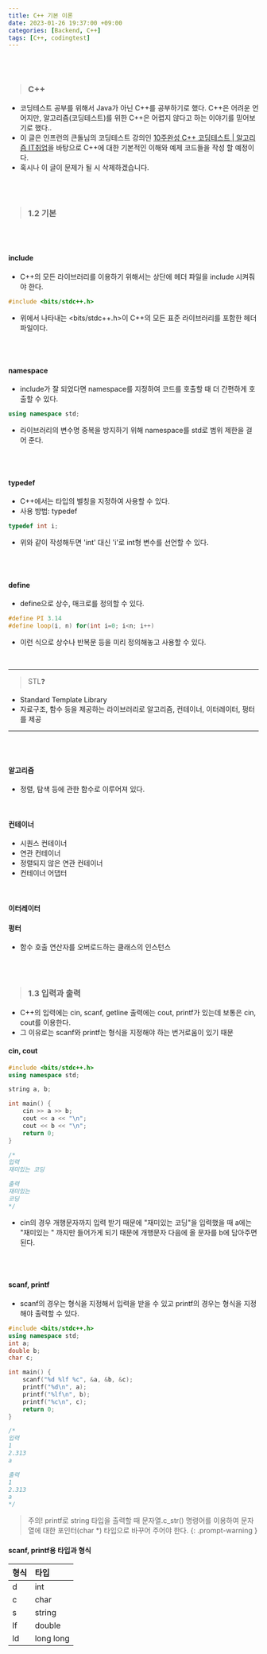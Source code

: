 ```yaml
---
title: C++ 기본 이론
date: 2023-01-26 19:37:00 +09:00
categories: [Backend, C++]
tags: [C++, codingtest]
---
```

<br/><br/>

> ### C++

- 코딩테스트 공부를 위해서 Java가 아닌 C++를 공부하기로 했다. C++은 어려운 언어지만, 알고리즘(코딩테스트)를 위한 C++은 어렵지 않다고 하는 이야기를 믿어보기로 했다.. 
- 이 글은 인프런의 큰돌님의 코딩테스트 강의인 [10주완성 C++ 코딩테스트 | 알고리즘 IT취업](https://www.inflearn.com/course/10%EC%A3%BC%EC%99%84%EC%84%B1-%EC%BD%94%EB%94%A9%ED%85%8C%EC%8A%A4%ED%8A%B8-%ED%81%B0%EB%8F%8C)을 바탕으로 C++에 대한 기본적인 이해와 예제 코드들을 작성 할 예정이다.
- 혹시나 이 글이 문제가 될 시 삭제하겠습니다.

<br/>

<br/>



> ### 1.2 기본

<br/>

<br/>



#### include

- C++의 모든 라이브러리를 이용하기 위해서는 상단에 헤더 파일을 include 시켜줘야 한다.

```c++
#include <bits/stdc++.h>
```

- 위에서 나타내는 <bits/stdc++.h>이 C++의 모든 표준 라이브러리를 포함한 헤더 파일이다.

<br/><br/>

#### namespace

- include가 잘 되었다면 namespace를 지정하여 코드를 호출할 때 더 간편하게 호출할 수 있다.

```c++
using namespace std;
```

- 라이브러리의 변수명 중복을 방지하기 위해 namespace를 std로 범위 제한을 걸어 준다.

<br/><br/>

 #### typedef

- C++에서는 타입의 별칭을 지정하여 사용할 수 있다.
- 사용 방법: typedef <type> <name>

```c++
typedef int i;
```

- 위와 같이 작성해두면 'int' 대신 'i'로 int형 변수를 선언할 수 있다.

<br/><br/>

#### define

- define으로 상수, 매크로를 정의할 수 있다.

```c++
#define PI 3.14
#define loop(i, n) for(int i=0; i<n; i++)
```

- 이런 식으로 상수나 반복문 등을 미리 정의해놓고 사용할 수 있다.

<br/>

----

>  STL:question:

- Standard Template Library
- 자료구조, 함수 등을 제공하는 라이브러리로 알고리즘, 컨테이너, 이터레이터, 펑터를 제공

---

<br/><br/>

#### 알고리즘

- 정렬, 탐색 등에 관한 함수로 이루어져 있다.

<br/>

#### 컨테이너

- 시퀀스 컨테이너
- 연관 컨테이너
- 정렬되지 않은 연관 컨테이너
- 컨테이너 어댑터

<br/>

#### 이터레이터

#### 펑터

- 함수 호출 연산자를 오버로드하는 클래스의 인스턴스

<br/>

<br/>



> ### 1.3 입력과 출력

- C++의 입력에는 cin, scanf, getline 출력에는 cout, printf가 있는데 보통은 cin, cout를 이용한다.
- 그 이유로는 scanf와 printf는 형식을 지정해야 하는 번거로움이 있기 때문



#### cin, cout

```c++
#include <bits/stdc++.h>
using namespace std;

string a, b;

int main() {
    cin >> a >> b;
    cout << a << "\n";
    cout << b << "\n";
    return 0;
}

/*
입력
재미있는 코딩

출력
재미있는 
코딩
*/
```

- cin의 경우 개행문자까지 입력 받기 때문에 "재미있는 코딩"을 입력했을 때 a에는 "재미있는 " 까지만 들어가게 되기 때문에 개행문자 다음에 올 문자를 b에 담아주면 된다.

<br/>

<br/>

#### scanf, printf

- scanf의 경우는 형식을 지정해서 입력을 받을 수 있고 printf의 경우는 형식을 지정해야 출력할 수 있다.

```c++
#include <bits/stdc++.h>
using namespace std;
int a;
double b;
char c;

int main() {
    scanf("%d %lf %c", &a, &b, &c);
    printf("%d\n", a);
    printf("%lf\n", b);
    printf("%c\n", c);
    return 0;
}

/*
입력
1
2.313
a

출력
1
2.313
a
*/
```



> 주의! printf로 string 타입을 출력할 때 문자열.c_str() 명령어를 이용하여 문자열에 대한 포인터(char *) 타입으로 바꾸어 주어야 한다.
{: .prompt-warning }



#### scanf, printf용 타입과 형식

| 형식 | 타입      |
| :--- | :-------- |
| d    | int       |
| c    | char      |
| s    | string    |
| lf   | double    |
| ld   | long long |















